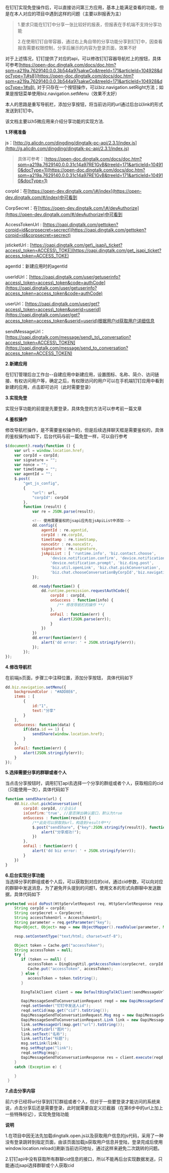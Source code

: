 在钉钉实现免登操作后，可以直接访问第三方应用，基本上能满足查看的功能，但是在本人对应的项目中遇到这样的问题（主要以BI报表为主）

> 1.要求只能在钉钉中分享一张比较好的报表，但报表在手机端不支持分享功能
>
> 2.在使用钉钉自带容器，通过右上角自带的分享功能分享到钉钉中，因查看报告需要权限控制，分享后展示的内容为登录页面，效果不好

对于上述情况，钉钉提供了对应的api，可以修改钉钉容器导航栏上的按钮，具体可参考[https://open-doc.dingtalk.com/docs/doc.htm?spm=a219a.7629140.0.0.3b544a97sakwCp&treeId=171&articleId=104928&docType=1\#s8](https://open-doc.dingtalk.com/docs/doc.htm?spm=a219a.7629140.0.0.3b544a97sakwCp&treeId=171&articleId=104928&docType=1#s8), 对于只存在一个按钮操作，可以biz.navigation.setRight方法；如果是按钮菜单使用biz.navigation.setMenu（效果不太好）

本人的思路是重写导航栏，添加分享按钮，将当前访问的url通过后台以link的形式发送到钉钉中。

该文档主要以h5微应用来介绍分享功能的实现方法.

**1.环境准备**

js：[http://g.alicdn.com/dingding/dingtalk-pc-api/2.3.1/index.js](http://g.alicdn.com/dingding/dingtalk-pc-api/2.3.1/index.js)

> 具体可参考：[https://open-doc.dingtalk.com/docs/doc.htm?spm=a219a.7629140.0.0.31c14a97RE1GvB&treeId=171&articleId=104910&docType=1](https://open-doc.dingtalk.com/docs/doc.htm?spm=a219a.7629140.0.0.31c14a97RE1GvB&treeId=171&articleId=104910&docType=1)

corpId：在[https://open-dev.dingtalk.com/\#/index](https://open-dev.dingtalk.com/#/index)中可看到

CorpSecret：在[https://open-dev.dingtalk.com/\#/devAuthorize](https://open-dev.dingtalk.com/#/devAuthorize)中可看到

AccessTokenUrl : [https://oapi.dingtalk.com/gettoken?corpid=id&corpsecret=secrect](https://oapi.dingtalk.com/gettoken?corpid=id&corpsecret=secrect)

jsticketUrl : [https://oapi.dingtalk.com/get\_jsapi\_ticket?access\_token=ACCESS\_TOKE](https://oapi.dingtalk.com/get_jsapi_ticket?access_token=ACCESS_TOKE)

agentId：新建应用时的agentId

userIdUrl：[https://oapi.dingtalk.com/user/getuserinfo?access\_token=access\_token&code=authCode](https://oapi.dingtalk.com/user/getuserinfo?access_token=access_token&code=authCode)

userUrl：[https://oapi.dingtalk.com/user/get?access\_token=access\_token&userid=userid](https://oapi.dingtalk.com/user/get?access_token=access_token&userid=userid)根据用户id获取用户详细信息

sendMessageUrl：[https://oapi.dingtalk.com/message/send\_to\_conversation?access\_token=ACCESS\_TOKEN](https://oapi.dingtalk.com/message/send_to_conversation?access_token=ACCESS_TOKEN)

**2.新建应用**

在钉钉管理后台工作台--自建应用中新建应用，设置图标、名称、简介、访问链接、有权访问用户等，确定之后，有权限访问的用户可以在手机端钉钉应用中看到新建的应用，点击即可访问（此时需要登录）

**3.实现免登**

实现分享功能的前提是先要登录，具体免登的方法可以参考前一篇文章

**4.鉴权操作**

修改导航栏操作，是不需要鉴权操作的，但是后续选择聊天框是需要鉴权的，具体的鉴权操作js如下，后台代码与前一篇免登一样，可以自行参考

```js
$(document).ready(function () {
    var url = window.location.href;
    var corpId = corpId;
    var signature = "";
    var nonce = "";
    var timeStamp = "";
    var agentId = "";
    $.post(
        "get_js_config",
        {
            "url": url,
            "corpId": corpId
        },
        function (result) {
            var re = JSON.parse(result);

            <!-- 使用需要鉴权的jsapi应先在jsApiList中添加-->
            dd.config({
                agentId : re.agentid,
                corpId : re.corpId,
                timeStamp : re.timeStamp,
                nonceStr : re.nonceStr,
                signature : re.signature,
                jsApiList : [ 'runtime.info', 'biz.contact.choose',
                    'device.notification.confirm', 'device.notification.alert',
                    'device.notification.prompt', 'biz.ding.post',
                    'biz.util.openLink', 'biz.chat.pickConversation',
                    'biz.chat.chooseConversationByCorpId','biz.navigation.setMenu']
            });

            dd.ready(function() {
                dd.runtime.permission.requestAuthCode({
                    corpId : corpId,
                    onSuccess : function(info) {
                       /** 修改导航栏的操作 **/
                    },
                    onFail : function(err) {
                        alert(JSON.parse(err));
                    }
                })
            })
            dd.error(function(err) {
                alert('dd error: ' + JSON.stringify(err));
            });
        });
});
```

**4.修改导航栏**

在前端js页面，步骤三中注释位置，添加分享按钮， 具体代码如下

```js
dd.biz.navigation.setMenu({
    backgroundColor : "#ADD8E6",
    items : [
        {
            id:"1",
            text:"分享"
        }
    ],
    onSuccess: function(data) {
        if(data.id == 1) {
            sendShare(window.location.href);
        }
    },
    onFail: function(err) {
        alert(JSON.stringify(err));
    }
});
```

**5.选择需要分享的群聊或者个人**

当点击分享按钮时，调用钉钉api去选择一个分享的群组或者个人，获取相应的cid（只能使用一次），具体代码如下

```js
function sendShare(url) {
    dd.biz.chat.pickConversation({
        corpId: corpId, //企业id
        isConfirm:'true', //是否弹出确认窗口，默认为true
        onSuccess : function(result) {
            /**此处可以获取到url，构造到result中**/
            $.post("sendShare", {"key":JSON.stringify(result)}, function () {
                alert("分享成功!");
            })
        },
        onFail : function(err) {
            alert('dd biz error: ' + JSON.stringify(err));
        }
    })
}
```

**6.后台实现分享功能**  
当选择分享的群组或者个人后，可以获取到对应的cid，通过cid参数，可以向对应的群聊中发送消息，为了避免开头提到的问题1，使用文本的形式向群聊中发送数据，具体代码如下

```java
protected void doPost(HttpServletRequest req, HttpServletResponse resp) throws ServletException, IOException {
    String corpId = corpId;
    String corpSecret = CorpSecret;
    String accessTokenUrl = AccessTokenUrl;
    String parameter = req.getParameter("key");
    Map<Object, Object> map = new ObjectMapper().readValue(parameter, Map.class);

    resp.setContentType("text/html; charset=utf-8");

    Object token = Cache.get("accessToken");
    String accessToken = null;
    try {
       if (token == null) {
          accessToken = DingDingUtil.getAccessToken(corpSecret, corpId, accessTokenUrl);
          Cache.put("accessToken", accessToken);
       } else {
          accessToken = token.toString();
       }

       DingTalkClient client = new DefaultDingTalkClient(sendMessageUrl);

       OapiMessageSendToConversationRequest reqd = new OapiMessageSendToConversationRequest();
       reqd.setSender("钉钉中发送人id");
       reqd.setCid(map.get("cid").toString());
       OapiMessageSendToConversationRequest.Msg msg = new OapiMessageSendToConversationRequest.Msg();
       OapiMessageSendToConversationRequest.Link link = new OapiMessageSendToConversationRequest.Link();
       link.setMessageUrl(map.get("url").toString());
       link.setPicUrl("图片");
       link.setText("名称");
       link.setTitle("标题");
       msg.setLink(link);
       msg.setMsgtype("link");
       reqd.setMsg(msg);
       OapiMessageSendToConversationResponse res = client.execute(reqd, accessToken);
    }
    catch (Exception e) {

    }
 }
```

**7.点击分享内容**

前六步已经将url分享到钉钉群组或者个人，但对于一些要登录才能访问的系统来说，点击分享后还是需要登录，此时就需要自定义拦截器（在第6步中的url上加上一些特殊标记），实现免登陆功能

**说明**

1.在项目中因无法先加载dingtalk.open.js以及获取用户信息的js代码，采用了一种没有登录跳转到指定页面，由该页面加载js获取用户信息并登陆，登录完成后使用window.location.reload\(\)刷新当前访问地址，通过这样来避免二次跳转的问题。

2.钉钉api中没有获取所有群聊cid信息的接口，所以不能再后台实现数据发送，只能通过jsapi选择群聊或个人获取cid

